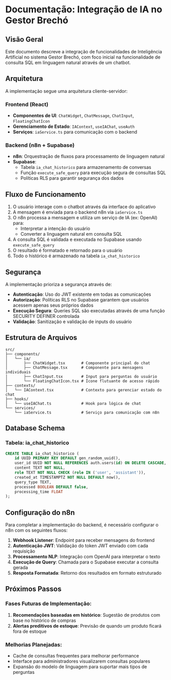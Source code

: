 # Documentação: Integração de IA no Gestor Brechó

## Visão Geral

Este documento descreve a integração de funcionalidades de Inteligência Artificial no sistema Gestor Brechó, com foco inicial na funcionalidade de consulta SQL em linguagem natural através de um chatbot.

## Arquitetura

A implementação segue uma arquitetura cliente-servidor:

### Frontend (React)
- **Componentes de UI**: `ChatWidget`, `ChatMessage`, `ChatInput`, `FloatingChatIcon`
- **Gerenciamento de Estado**: `IAContext`, `useIAChat`, `useAuth`
- **Serviços**: `iaService.ts` para comunicação com o backend

### Backend (n8n + Supabase)
- **n8n**: Orquestração de fluxos para processamento de linguagem natural
- **Supabase**: 
  - Tabela `ia_chat_historico` para armazenamento de conversas
  - Função `execute_safe_query` para execução segura de consultas SQL
  - Políticas RLS para garantir segurança dos dados

## Fluxo de Funcionamento

1. O usuário interage com o chatbot através da interface do aplicativo
2. A mensagem é enviada para o backend n8n via `iaService.ts`
3. O n8n processa a mensagem e utiliza um serviço de IA (ex: OpenAI) para:
   - Interpretar a intenção do usuário
   - Converter a linguagem natural em consulta SQL
4. A consulta SQL é validada e executada no Supabase usando `execute_safe_query`
5. O resultado é formatado e retornado para o usuário
6. Todo o histórico é armazenado na tabela `ia_chat_historico`

## Segurança

A implementação prioriza a segurança através de:

- **Autenticação**: Uso do JWT existente em todas as comunicações
- **Autorização**: Políticas RLS no Supabase garantem que usuários acessem apenas seus próprios dados
- **Execução Segura**: Queries SQL são executadas através de uma função SECURITY DEFINER controlada
- **Validação**: Sanitização e validação de inputs do usuário

## Estrutura de Arquivos

```
src/
├── components/
│   └── ia/
│       ├── ChatWidget.tsx       # Componente principal do chat
│       ├── ChatMessage.tsx      # Componente para mensagens individuais
│       ├── ChatInput.tsx        # Input para perguntas do usuário
│       └── FloatingChatIcon.tsx # Ícone flutuante de acesso rápido
├── contexts/
│   └── IAContext.tsx            # Contexto para gerenciar estado do chat
├── hooks/
│   └── useIAChat.ts             # Hook para lógica de chat
└── services/
    └── iaService.ts             # Serviço para comunicação com n8n
```

## Database Schema

### Tabela: ia_chat_historico
```sql
CREATE TABLE ia_chat_historico (
    id UUID PRIMARY KEY DEFAULT gen_random_uuid(),
    user_id UUID NOT NULL REFERENCES auth.users(id) ON DELETE CASCADE,
    content TEXT NOT NULL,
    role TEXT NOT NULL CHECK (role IN ('user', 'assistant')),
    created_at TIMESTAMPTZ NOT NULL DEFAULT now(),
    query_type TEXT,
    processed BOOLEAN DEFAULT false,
    processing_time FLOAT
);
```

## Configuração do n8n

Para completar a implementação do backend, é necessário configurar o n8n com os seguintes fluxos:

1. **Webhook Listener**: Endpoint para receber mensagens do frontend
2. **Autenticação JWT**: Validação do token JWT enviado com cada requisição
3. **Processamento NLP**: Integração com OpenAI para interpretar o texto
4. **Execução de Query**: Chamada para o Supabase executar a consulta gerada
5. **Resposta Formatada**: Retorno dos resultados em formato estruturado

## Próximos Passos

### Fases Futuras de Implementação:
1. **Recomendações baseadas em histórico**: Sugestão de produtos com base no histórico de compras
2. **Alertas preditivos de estoque**: Previsão de quando um produto ficará fora de estoque

### Melhorias Planejadas:
- Cache de consultas frequentes para melhorar performance
- Interface para administradores visualizarem consultas populares
- Expansão do modelo de linguagem para suportar mais tipos de perguntas 